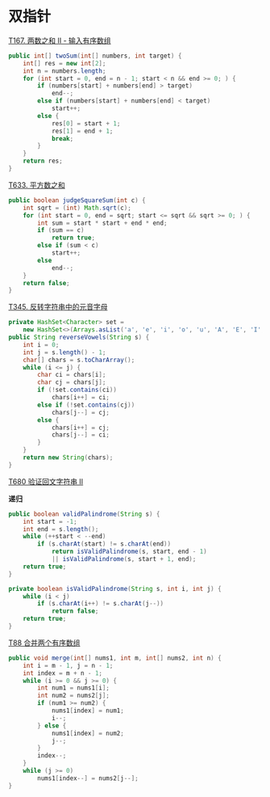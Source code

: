 # 双指针

[T167. 两数之和 II - 输入有序数组](https://leetcode-cn.com/problems/two-sum-ii-input-array-is-sorted/)

```java
public int[] twoSum(int[] numbers, int target) {
    int[] res = new int[2];
    int n = numbers.length;
    for (int start = 0, end = n - 1; start < n && end >= 0; ) {
        if (numbers[start] + numbers[end] > target)
            end--;
        else if (numbers[start] + numbers[end] < target)
            start++;
        else {
            res[0] = start + 1;
            res[1] = end + 1;
            break;
        }
    }
    return res;
}
```

[T633. 平方数之和](https://leetcode-cn.com/problems/sum-of-square-numbers/)

```java
public boolean judgeSquareSum(int c) {
    int sqrt = (int) Math.sqrt(c);
    for (int start = 0, end = sqrt; start <= sqrt && sqrt >= 0; ) {
        int sum = start * start + end * end;
        if (sum == c)
            return true;
        else if (sum < c)
            start++;
        else
            end--;
    }
    return false;
}
```

[T345. 反转字符串中的元音字母](https://leetcode-cn.com/problems/reverse-vowels-of-a-string/)

```java
private HashSet<Character> set = 
    new HashSet<>(Arrays.asList('a', 'e', 'i', 'o', 'u', 'A', 'E', 'I', 'O', 'U'));
public String reverseVowels(String s) {
    int i = 0;
    int j = s.length() - 1;
    char[] chars = s.toCharArray();
    while (i <= j) {
        char ci = chars[i];
        char cj = chars[j];
        if (!set.contains(ci))
            chars[i++] = ci;
        else if (!set.contains(cj))
            chars[j--] = cj;
        else {
            chars[i++] = cj;
            chars[j--] = ci;
        }
    }
    return new String(chars);
}
```

[T680 验证回文字符串 II](https://leetcode-cn.com/problems/valid-palindrome-ii/)

**递归**

```java
public boolean validPalindrome(String s) {
    int start = -1;
    int end = s.length();
    while (++start < --end)
        if (s.charAt(start) != s.charAt(end))
            return isValidPalindrome(s, start, end - 1) 
            || isValidPalindrome(s, start + 1, end);
    return true;
}

private boolean isValidPalindrome(String s, int i, int j) {
    while (i < j)
        if (s.charAt(i++) != s.charAt(j--))
            return false;
    return true;
}
```

[T88 合并两个有序数组](https://leetcode-cn.com/problems/merge-sorted-array/)

```java
public void merge(int[] nums1, int m, int[] nums2, int n) {
    int i = m - 1, j = n - 1;
    int index = m + n - 1;
    while (i >= 0 && j >= 0) {
        int num1 = nums1[i];
        int num2 = nums2[j];
        if (num1 >= num2) {
            nums1[index] = num1;
            i--;
        } else {
            nums1[index] = num2;
            j--;
        }
        index--;
    }
    while (j >= 0)
        nums1[index--] = nums2[j--];
}
```

